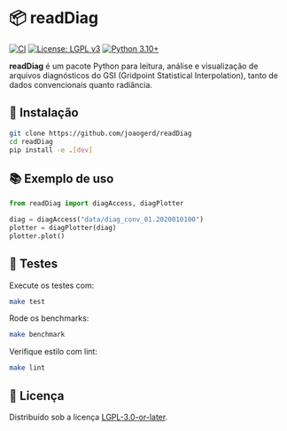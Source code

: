 # 📦 readDiag

[![CI](https://github.com/joaogerd/readDiag/actions/workflows/ci.yml/badge.svg)](https://github.com/joaogerd/readDiag/actions/workflows/ci.yml)
[![License: LGPL v3](https://img.shields.io/badge/License-LGPL%20v3-blue.svg)](https://opensource.org/licenses/LGPL-3.0)
[![Python 3.10+](https://img.shields.io/badge/python-3.10+-blue.svg)](https://www.python.org/downloads/)


**readDiag** é um pacote Python para leitura, análise e visualização de arquivos diagnósticos do GSI (Gridpoint Statistical Interpolation), tanto de dados convencionais quanto radiância.

## 🚀 Instalação

```bash
git clone https://github.com/joaogerd/readDiag
cd readDiag
pip install -e .[dev]
```

## 📚 Exemplo de uso

```python
from readDiag import diagAccess, diagPlotter

diag = diagAccess("data/diag_conv_01.2020010100")
plotter = diagPlotter(diag)
plotter.plot()
```

## 🧪 Testes

Execute os testes com:

```bash
make test
```

Rode os benchmarks:

```bash
make benchmark
```

Verifique estilo com lint:

```bash
make lint
```

## 📄 Licença

Distribuído sob a licença [LGPL-3.0-or-later](https://opensource.org/licenses/LGPL-3.0).
